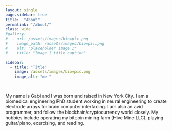 ```yaml
---
layout: single
page.sidebar: true
title:  "About"
permalink: "/about/"
class: wide
#gallery:
#  - url: /assets/images/bio=pic.png
#    image_path: /assets/images/bio=pic.png
#    alt: "placeholder image 1"
#    title: "Image 1 title caption"

sidebar:
  - title: "Title"
    image: /assets/images/bio=pic.png
    image_alt: "me "

---
```




My name is Gabi and I was born and raised in New York City. I am a biomedical engineering PhD student working in neural engineering to create electrode arrays for brain computer interfacing. I am also an avid programmer, and follow the blockhain/cryptocurrency world closely. My hobbies include operating my bitcoin mining farm (Hive Mine LLC), playing guitar/piano, exercising, and reading.
